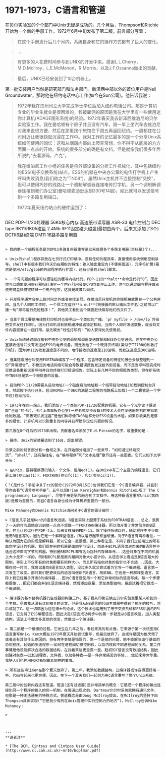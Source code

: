 # 1971-1973，C语言和管道

在贝尔实验室的个个部门中Unix无疑是成功的。几个月后，Thompson和Ritchie开始为一个新的手册工作。1972年6月中旬发布了第二版。前言部分写着：

> 在这个手册发行后几个月内，系统自身和它的操作方式都有了巨大的变化。

> ...

> 有更多的人花费时间参与到UNIX的开发中来。感谢L.L.Cherry，M.D.McIlroy，L.E.McMahon，R.Morris，以及J.F.Ossanna做出的贡献。

> 最后，UNIX已经安装到了10台机器上。

第一批安装用户当然是研究部门和法务部门。新泽西中部以外的首位用户是Neil Groundwater，那时他在纽约电话中心工作(如今在Sun公司)。他告诉我说：

> 1972年我在滨州州立大学完成学士学位后加入纽约电话公司。那是计算机专业的毕业生就业是很困难的，我被雇佣的原因是我在大学里有一些使用迷你计算机(ADAGE图形系统)的经验。1972年春天我去新泽西维泊尼的贝尔实验室工作。我在曼哈顿有个房子并且没有汽车，周一早上坐汽车去维泊尼对我来说很方便，然后在那里找个旅馆住下周五再返回纽约。一周都住在公司附近让我很快就沉浸在工作中。我对工作的记忆最多的是一个分享Unix系统如何使用的回忆：这和从烟囱内部向上爬非常想，你不得不从底层的方方面面一点点的开始。系统的很多部分的确是有文档，但是就像我们很多年后所说的“去看源码，卢克”。

> 我在维泊尼工作小组的任务是将外部设备的分析工作机械化，其中包括纽约的ESS(电子交换系统)站点。ESS的机器在中央办公室的电传打字机上产生呼叫失败消息(我们称之为“TN08”)。虽然Unix主机并不连接控制“交换”，但可以使用巧妙的线路让一个调制解调器连接电传打字机，另一个调制解调器连接到我们办公室(曼哈顿麦迪逊达到330号14层)，如此就可以发送信号到一个多路复用端口。

> 1972年夏天纽约站点的硬件运到了：

> ```
DEC PDP-11/20处理器
56Kb核心内存
高速纸带读写器
ASR-33 电传控制台
DEC tape
RK11/RK05磁盘 2.4Mb
RF11固定磁头磁盘(最初由两个，后来又添加了3个)
DC11(6路)终端
DM11 16路多路复用器
```

> 我的第一个编程任务是为DM11多路复用器重写驱动来处理多个多路复用器(目标是3个)...

> Unix的shell程序存放在七页行式打印纸中。没有任何的程序库，直接使用系统调用控制读写。shell中有很多我们今天仍在期盼的特性：输入输出重定向(不使用管道)，元字符扩展(虽然是使用/etc/glob的外部程序执行扩展)，还有少量的shell脚本。

> 一个有问题的程序可以很轻松的覆写内核代码。PDP-11的**halt**命令是代码“0”，因此你可以想象使用寄存器指针清空一个内存引用会使CPU立即停止工作。你可以通过编写程序或者使用键盘快捷键转储一个用户程序，这就是故障后调试。

> 开发程序通常会在上班时间之外或者在维泊尼。在维泊尼开发机的终端机被放置在一个公共房间，当几个人同时工作时，一个员工在运行**a.out**(链接器的默认输出文件名)之前可以广播一句“即将运行危险程序！”，其他员工看到这个就要赶快保存他们的文件了。

> 当某个员工要使用线性打印机时也会呼出一个类似的广播。`pr myfile > /dev/lp`将会把文件发往打印机，因为打印机没有脱机缓冲或者锁定机制，当两个人同时发送数据，就会将文件内容混淆在一起打印。最先喊出“线性打印机！”的人获得优先使用权。

> Unix系统通过向连接到中央办公室的调制解调器发送数据和ESS办公室通信。但在中央办公室接收信号并没有发送给ESS的电传设备，而是发给了一个硬拷贝终端(类似于TI700的热敏打印机)。因为DM11的收发速度是不同的，电传接收的速度是110波特，而发送速度是300波特。

> 搜集错误报告后使用FORTRAN编写了一个程序，包含特定设备的特征的报告会被整理到一份“异常报告”。不稳定的电话网络可能会导致错误报告发送给外部设备，而不是当呼叫没完成时交换设备重新试着呼叫并且向终端打印错误报告。实际上有几种不同的把报告类型，但在新系统中TN08总是第一个被排查的设备。

> 启动PDP-11/20需要从启动地址(一个磁盘启动地址和一个纸带启动地址)加载到控制台开关，然后按下执行开关。启动ROM从一个DEC的满是二极管的电路板上加载(一个二极管是一个字节位)启动指令。

> 1973年在同一站点，我们添加了一个类似PDP-11/20配置的机器。它有一个光学读卡器读取“合适”的卡片，卡片上由面板办公室(一种老式交换设备)的技术人员在发送器死机时用铅笔绘制数据。“面板死机发送器”是他们称呼像TN08这样分析ESS设备的术语。如果你收集到足够多的报告，计算机可以识别重复的内容并且帮助你定位问题的情况。

第三版在8个月后的1973年出现。贡献者名单添加了E.N.Pinson的名字，最重要的是：

> 最终，Unix的安装量达到了16台，超出期望。

目录之前的前言部分有一叠纸之多。在开始部分增加了一些章节，“如何通过终端交流”，“shell”，还有路径名，在“编写程序”和“文本处理”章节还有一些图表。它们以如下文字开头：

> 在Unix，要将程序源码输入一个文件，使用ed(1)。在Unix中有三个主要的编程语言，它们是汇编(参见as(1))，FORTRAN(参见fc(1))，和C(参见cc(1))。

C？C是什么？手册中关于cc的部分(1972年3月15日)告诉我们它是一个C语言编译器，并且引导你去看“C语言参考手册”。五年以后Brian Kernighan和Dennis Ritchie出版了`The C programming Language`，尽管手册更早的融合到了文档中。用这种新语言重写Unix(第四版)是极为重要的，而且C语言自身也成为计算机界重要的一部分。

Mike Mahoney向Dennis Ritchie询问关于C语言的设计细节：

> C语言几乎就是Ken的B语言改进版。B语言实际上起源于系统的FORTRAN语言...总之，浪费了一天的时间后他意识到他一点也不想做一个FORTRAN编译器。所以他开发了非常简单的B语言，并且让它运行在PDP-7上，后来又移植到PDP-11。除了操作系统以外，辅助程序中不少都是用B语言写的。因为它是一个解释型语言，所以运行起来相当缓慢。对于B语言有两种看法，一种认为因为它的实现是解释器，所以它会一直很慢。第二种看法是，不同于我们之前用过的所有面向字设计的机器，我们现在用的机器是面向字节设计，而基于BCPL语言改进而来的B语言并不适合这种面向字节的机器。特别是B和BCPL都有名为指针的存储单元...这些对象在不同的机器上大小是不一样的，而B和BCPL都是面向相同对象大小设计的。从语言学上看这是B语言最大的限制。事实上不仅所有的对象都要有同样大小，而且所有指向对象的指针也不合适...因此，大概在同一时间，我尝试着向B语言加入类型，没过多久就又尝试着为它写一个编译器。语言第一次发生了改变。那时我们把更改后的语言叫做新的B语言，简称NB。它也是一种解释型语言，实际上我已经着手开发B的编译器...因为C语言是使用一个和它非常相似的语言写成，每一个步骤都很像...把它们都合并到C语言编译器，然后添加变量，添加类型结构。最后试着把它做成一个编译器。

> 编译器的基本结构机器码生成器的构建工作，基于我从印第安纳山贝尔实验室里某人听到的一个主意。尽管我从没有读到相关的论文，但是我从NB语言的代码生成器中得到了相关的技巧，然后成就了C。这一切都因为这位博士的论点。这个技术也运用到了用于交换系统和ESS机器的EPL语言，它支持了ESS编程语言。因此决定C语言成功两步中的第一步就是从B语言改进，加入类型结构，语法上不做太多其他的改变，然做出一个编译器。

> 第二部是一个缓慢的过程。它发生在几年之后，看起来真的有点慢。它来源于第一次试图用C语言重写Unix。Ken大概在1972年夏天开始尝试重写，但最后放弃了。这或许是因为他厌倦了或者还有其他什么原因的。但有两件事情是错误的，第一个是他的问题，他不能解决运行基础的协同程序，起始的多道程序——如何在进程间切换控制权，以及内核和不同进程间的关系。第二件事情是他没能解决合适的数据结构，在我看来这更重要一些。起初的C语言没有数据结构，因此创建对象表——比如进程表，文件表，以及各种表——是一件非常痛苦的事情...做起来非常笨重。我猜人们也在用FORTRAN做着同样的事情。

> 所有这些事让Ken在那个夏天放弃了。第二年，我添加数据结构，让编译器或许变得更好用一些，代码写起来也更方便。因此，在下一个夏天我们一起努力用C语言重写了整个Unix系统。

第三版中的创新内容还有管道。管道(还有过滤器)是非常简单的概念：它是把一个程序的输出连接到另一个程序的输入的同一机制。在管道出现之前，Dartmouth分时系统就拥有通讯文件，但那是一种无法通用的特殊方式。管道概念是由Doug McIlroy提出，在McIlroy的坚持下由Thompson具体实现(“它是我少有的在Unix管理中实行控制力的地方”)。McIlroy告诉Mike Mahoney：

>



---
**译者注**

* [The BCPL Cintsys and Cintpos User Guide](http://www.cl.cam.ac.uk/~mr10/bcplman.pdf)
